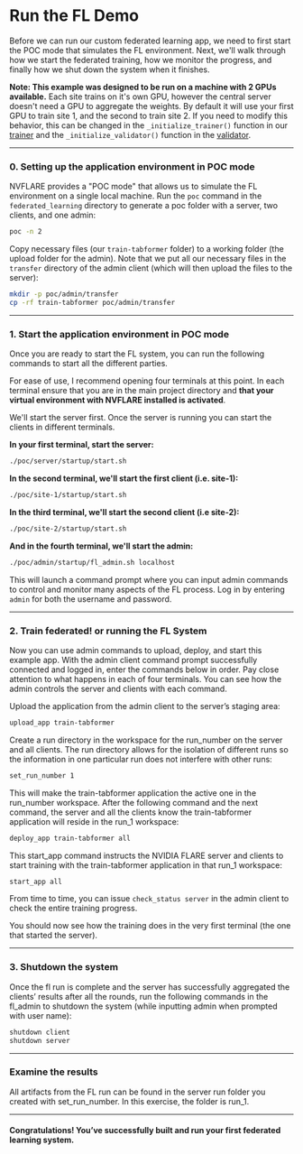 # Run the FL Demo

Before we can run our custom federated learning app, we need to first start the POC mode that simulates the FL environment. Next, we'll walk through how we start the federated training, how we monitor the progress, and finally how we shut down the system when it finishes.

**Note: This example was designed to be run on a machine with 2 GPUs available.** Each site trains on it's own GPU, however the central server doesn't need a GPU to aggregate the weights. By default it will use your first GPU to train site 1, and the second to train site 2. If you need to modify this behavior, this can be changed in the `_initialize_trainer()` function in our [trainer](./train-tabformer/custom/tabformer_lstm_trainer.py) and the `_initialize_validator()` function in the [validator](./train-tabformer/custom/tabformer_lstm_validator.py).

---

### 0. Setting up the application environment in POC mode
NVFLARE provides a "POC mode" that allows us to simulate the FL environment on a single local machine. Run the `poc` command in the `federated_learning` directory to generate a poc folder with a server, two clients, and one admin:

```bash
poc -n 2
```

Copy necessary files (our `train-tabformer` folder) to a working folder (the upload folder for the admin). Note that we put all our necessary files in the `transfer` directory of the admin client (which will then upload the files to the server):

```bash
mkdir -p poc/admin/transfer
cp -rf train-tabformer poc/admin/transfer
```

---

### 1. Start the application environment in POC mode
Once you are ready to start the FL system, you can run the following commands to start all the different parties. 

For ease of use, I recommend opening four terminals at this point. In each terminal ensure that you are in the main project directory and **that your virtual environment with NVFLARE installed is activated**.

We'll start the server first. Once the server is running you can start the clients in different terminals.

**In your first terminal, start the server:**
```bash
./poc/server/startup/start.sh
```

**In the second terminal, we'll start the first client (i.e. site-1):**
```bash
./poc/site-1/startup/start.sh
```

**In the third terminal, we'll start the second client (i.e site-2):**
```bash
./poc/site-2/startup/start.sh
```

**And in the fourth terminal, we'll start the admin:**
```bash
./poc/admin/startup/fl_admin.sh localhost
```

This will launch a command prompt where you can input admin commands to control and monitor many aspects of the FL process. Log in by entering `admin` for both the username and password.

---

### 2. Train federated! or running the FL System
Now you can use admin commands to upload, deploy, and start this example app. With the admin client command prompt successfully connected and logged in, enter the commands below in order. Pay close attention to what happens in each of four terminals. You can see how the admin controls the server and clients with each command.


Upload the application from the admin client to the server’s staging area:
```bash
upload_app train-tabformer
```

Create a run directory in the workspace for the run_number on the server and all clients. The run directory allows for the isolation of different runs so the information in one particular run does not interfere with other runs:
```bash
set_run_number 1
```
This will make the train-tabformer application the active one in the run_number workspace. After the following command and the next command, the server and all the clients know the train-tabformer application will reside in the run_1 workspace:

```bash
deploy_app train-tabformer all
```
This start_app command instructs the NVIDIA FLARE server and clients to start training with the train-tabformer application in that run_1 workspace:
```bash
start_app all
```

From time to time, you can issue `check_status server` in the admin client to check the entire training progress.

You should now see how the training does in the very first terminal (the one that started the server).


---

### 3. Shutdown the system

Once the fl run is complete and the server has successfully aggregated the clients’ results after all the rounds, run the following commands in the fl_admin to shutdown the system (while inputting admin when prompted with user name):

```bash
shutdown client
shutdown server
```

---

### Examine the results
All artifacts from the FL run can be found in the server run folder you created with set_run_number. In this exercise, the folder is run_1.

---

#### Congratulations! You’ve successfully built and run your first federated learning system. 

